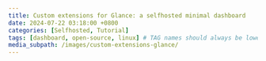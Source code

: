 ```yaml
---
title: Custom extensions for Glance: a selfhosted minimal dashboard
date: 2024-07-22 03:18:00 +0800
categories: [Selfhosted, Tutorial]
tags: [dashboard, open-source, linux] # TAG names should always be lowercase
media_subpath: /images/custom-extensions-glance/
---
```

